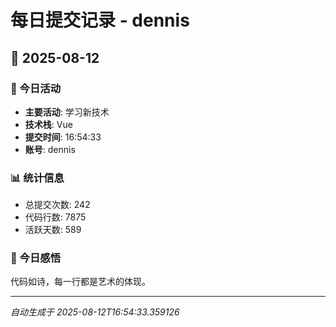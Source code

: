 # 每日提交记录 - dennis

## 📅 2025-08-12

### 🎯 今日活动
- **主要活动**: 学习新技术
- **技术栈**: Vue
- **提交时间**: 16:54:33
- **账号**: dennis

### 📊 统计信息
- 总提交次数: 242
- 代码行数: 7875
- 活跃天数: 589

### 💭 今日感悟
代码如诗，每一行都是艺术的体现。

---
*自动生成于 2025-08-12T16:54:33.359126*
